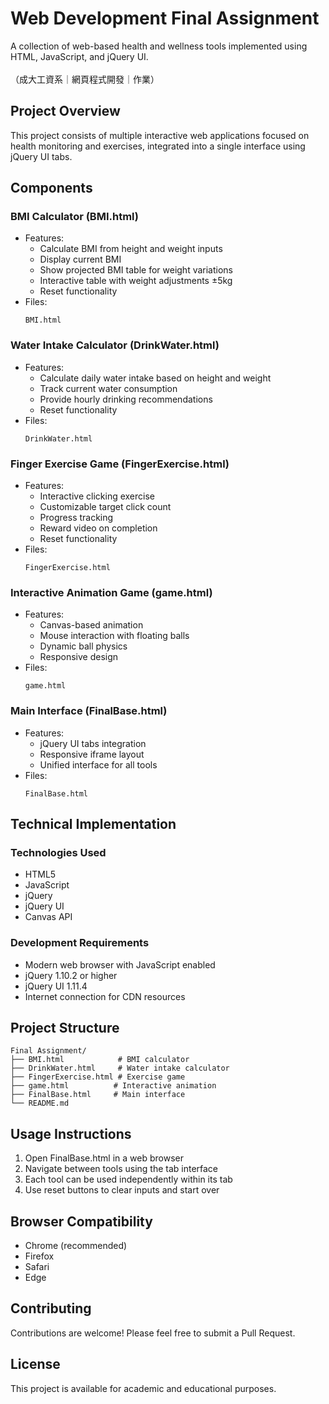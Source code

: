 # Web Development Final Assignment
A collection of web-based health and wellness tools implemented using HTML, JavaScript, and jQuery UI.<br>
<br>
（成大工資系｜網頁程式開發｜作業）

## Project Overview
This project consists of multiple interactive web applications focused on health monitoring and exercises, integrated into a single interface using jQuery UI tabs.

## Components
### BMI Calculator (BMI.html)
- Features:
  - Calculate BMI from height and weight inputs
  - Display current BMI
  - Show projected BMI table for weight variations
  - Interactive table with weight adjustments ±5kg
  - Reset functionality
- Files:
  ```
  BMI.html
  ```

### Water Intake Calculator (DrinkWater.html)
- Features:
  - Calculate daily water intake based on height and weight
  - Track current water consumption
  - Provide hourly drinking recommendations
  - Reset functionality
- Files:
  ```
  DrinkWater.html
  ```

### Finger Exercise Game (FingerExercise.html)
- Features:
  - Interactive clicking exercise
  - Customizable target click count
  - Progress tracking
  - Reward video on completion
  - Reset functionality
- Files:
  ```
  FingerExercise.html
  ```

### Interactive Animation Game (game.html)
- Features:
  - Canvas-based animation
  - Mouse interaction with floating balls
  - Dynamic ball physics
  - Responsive design
- Files:
  ```
  game.html
  ```

### Main Interface (FinalBase.html)
- Features:
  - jQuery UI tabs integration
  - Responsive iframe layout
  - Unified interface for all tools
- Files:
  ```
  FinalBase.html
  ```

## Technical Implementation
### Technologies Used
- HTML5
- JavaScript
- jQuery
- jQuery UI
- Canvas API

### Development Requirements
- Modern web browser with JavaScript enabled
- jQuery 1.10.2 or higher
- jQuery UI 1.11.4
- Internet connection for CDN resources

## Project Structure
```
Final Assignment/
├── BMI.html            # BMI calculator
├── DrinkWater.html     # Water intake calculator
├── FingerExercise.html # Exercise game
├── game.html          # Interactive animation
├── FinalBase.html     # Main interface
└── README.md
```

## Usage Instructions
1. Open FinalBase.html in a web browser
2. Navigate between tools using the tab interface
3. Each tool can be used independently within its tab
4. Use reset buttons to clear inputs and start over

## Browser Compatibility
- Chrome (recommended)
- Firefox
- Safari
- Edge

## Contributing
Contributions are welcome! Please feel free to submit a Pull Request.

## License
This project is available for academic and educational purposes.

